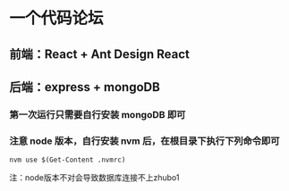 # 一个代码论坛

## 前端：React + Ant Design React
## 后端：express + mongoDB

### 第一次运行只需要自行安装 mongoDB 即可

### 注意 node 版本，自行安装 nvm 后，在根目录下执行下列命令即可
```shell
nvm use $(Get-Content .nvmrc)
```
注：node版本不对会导致数据库连接不上zhubo1